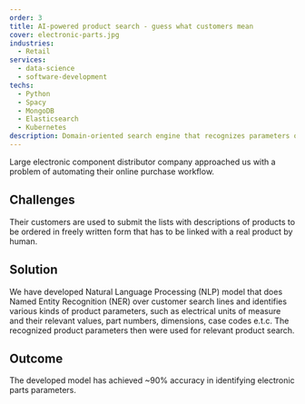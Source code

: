 ```yaml
---
order: 3
title: AI-powered product search - guess what customers mean
cover: electronic-parts.jpg
industries:
  - Retail
services:
  - data-science
  - software-development
techs:
  - Python
  - Spacy
  - MongoDB
  - Elasticsearch
  - Kubernetes 
description: Domain-oriented search engine that recognizes parameters of electronic components in customer-written search lines
---
```

Large electronic component distributor company approached us with a problem of automating their online purchase workflow. 

## Challenges

Their customers are used to submit the lists with descriptions of products to be ordered in freely written form that has to be linked with a real product by human. 

## Solution

We have developed Natural Language Processing (NLP) model that does Named Entity Recognition (NER) over customer search lines 
and identifies various kinds of product parameters, such as electrical units of measure and their relevant values, part numbers, dimensions, case codes e.t.c.
The recognized product parameters then were used for relevant product search.

## Outcome

The developed model has achieved ~90% accuracy in identifying electronic parts parameters.